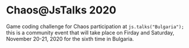 # Chaos@JsTalks 2020

Game coding challenge for Chaos participation at `js.talks("Bulgaria");` this is a community event that will take place on Firday and Saturday, November 20-21, 2020 for the sixth time in Bulgaria.

